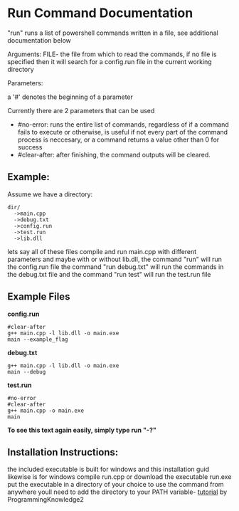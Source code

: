 # **Run Command Documentation**

  "run" runs a list of powershell commands written in a file, see additional documentation below

  Arguments:
  FILE- the file from which to read the commands, if no file is specified then it will search for a config.run file in the current working directory


  Parameters:

  a '#' denotes the beginning of a parameter

  Currently there are 2 parameters that can be used

  - #no-error: runs the entire list of commands, regardless of if a command fails to execute or otherwise, is useful if not every part of the command process is neccesary, 
      or a command returns a value other than 0 for success
  - #clear-after: after finishing, the command outputs will be cleared.

  

## Example:

Assume we have a directory:
```
dir/
  ->main.cpp
  ->debug.txt
  ->config.run
  ->test.run
  ->lib.dll
```

lets say all of these files compile and run main.cpp with different parameters and maybe with or without lib.dll,
the command "run" will run the config.run file
the command "run debug.txt" will run the commands in the debug.txt file
and the command "run test" will run the test.run file

## Example Files
**config.run**
```
#clear-after
g++ main.cpp -l lib.dll -o main.exe
main --example_flag
```

**debug.txt**
```
g++ main.cpp -l lib.dll -o main.exe
main --debug
```

**test.run**
```
#no-error
#clear-after
g++ main.cpp -o main.exe
main
```


**To see this text again easily, simply type run "-?"**

## Installation Instructions:

the included executable is built for windows and this installation guid likewise is for windows
compile run.cpp or download the executable run.exe
put the executable in a directory of your choice
to use the command from anywhere youll need to add the directory to your PATH variable- [tutorial](https://www.youtube.com/watch?v=ow2jROvxyH4) by ProgrammingKnowledge2
